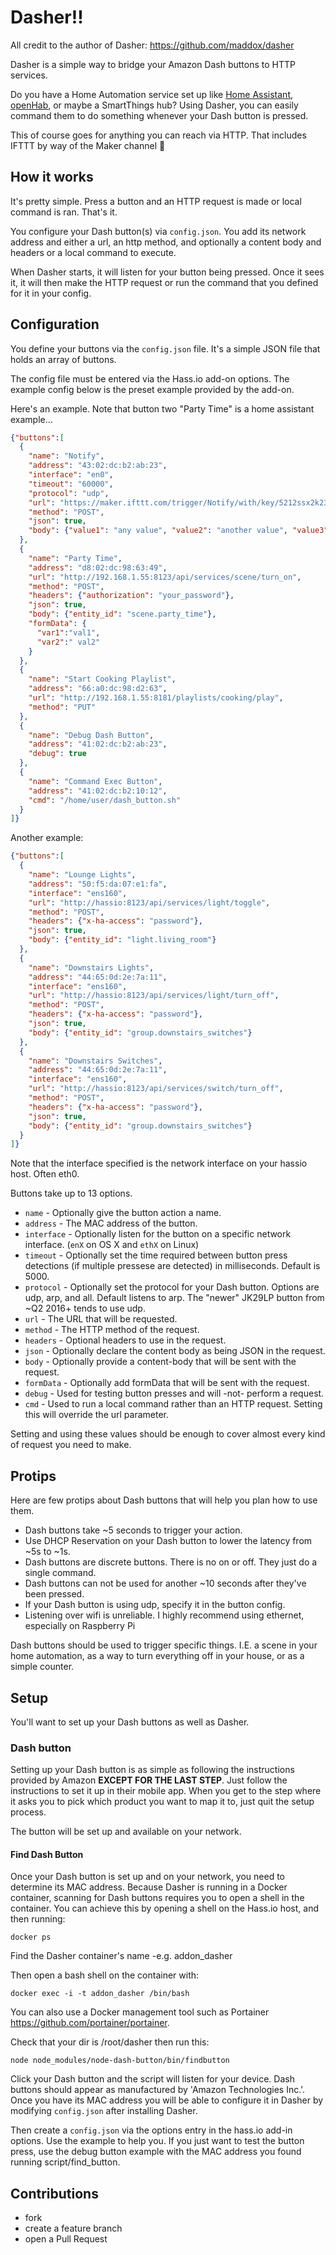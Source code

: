 # Dasher!!

All credit to the author of Dasher: https://github.com/maddox/dasher

Dasher is a simple way to bridge your Amazon Dash buttons to HTTP services.

Do you have a Home Automation service set up like [Home Assistant](https://home-assistant.io), [openHab](http://www.openhab.org), or
maybe a SmartThings hub? Using Dasher, you can easily command them to do
something whenever your Dash button is pressed.

This of course goes for anything you can reach via HTTP. That includes IFTTT by
way of the Maker channel :metal:

## How it works

It's pretty simple. Press a button and an HTTP request is made or local command
is ran. That's it.

You configure your Dash button(s) via `config.json`. You add its network
address and either a url, an http method, and optionally a content body and
headers or a local command to execute.

When Dasher starts, it will listen for your button being pressed. Once it sees
it, it will then make the HTTP request or run the command that you defined for
it in your config.

## Configuration

You define your buttons via the `config.json` file. It's a simple JSON
file that holds an array of buttons.

The config file must be entered via the Hass.io add-on options.
The example config below is the preset example provided by the add-on.


Here's an example. Note that button two "Party Time" is a home assistant example...

```json
{"buttons":[
  {
    "name": "Notify",
    "address": "43:02:dc:b2:ab:23",
    "interface": "en0",
    "timeout": "60000",
    "protocol": "udp",
    "url": "https://maker.ifttt.com/trigger/Notify/with/key/5212ssx2k23k2k",
    "method": "POST",
    "json": true,
    "body": {"value1": "any value", "value2": "another value", "value3": "wow, even more value"}
  },
  {
    "name": "Party Time",
    "address": "d8:02:dc:98:63:49",
    "url": "http://192.168.1.55:8123/api/services/scene/turn_on",
    "method": "POST",
    "headers": {"authorization": "your_password"},
    "json": true,
    "body": {"entity_id": "scene.party_time"},
    "formData": {
      "var1":"val1",
      "var2":" val2"
    }
  },
  {
    "name": "Start Cooking Playlist",
    "address": "66:a0:dc:98:d2:63",
    "url": "http://192.168.1.55:8181/playlists/cooking/play",
    "method": "PUT"
  },
  {
    "name": "Debug Dash Button",
    "address": "41:02:dc:b2:ab:23",
    "debug": true
  },
  {
    "name": "Command Exec Button",
    "address": "41:02:dc:b2:10:12",
    "cmd": "/home/user/dash_button.sh"
  }  
]}
```

Another example:

```json
{"buttons":[
  {
    "name": "Lounge Lights",
    "address": "50:f5:da:07:e1:fa",
    "interface": "ens160",
    "url": "http://hassio:8123/api/services/light/toggle",
    "method": "POST",
    "headers": {"x-ha-access": "password"},
    "json": true,
    "body": {"entity_id": "light.living_room"}
  },
  {
    "name": "Downstairs Lights",
    "address": "44:65:0d:2e:7a:11",
    "interface": "ens160",
    "url": "http://hassio:8123/api/services/light/turn_off",
    "method": "POST",
    "headers": {"x-ha-access": "password"},
    "json": true,
    "body": {"entity_id": "group.downstairs_switches"}
  },
  {
    "name": "Downstairs Switches",
    "address": "44:65:0d:2e:7a:11",
    "interface": "ens160",
    "url": "http://hassio:8123/api/services/switch/turn_off",
    "method": "POST",
    "headers": {"x-ha-access": "password"},
    "json": true,
    "body": {"entity_id": "group.downstairs_switches"}
  }
]}
```

Note that the interface specified is the network interface on your hassio host.
Often eth0.

Buttons take up to 13 options.

* `name` - Optionally give the button action a name.
* `address` - The MAC address of the button.
* `interface` - Optionally listen for the button on a specific network interface. (`enX` on OS X and `ethX` on Linux)
* `timeout` - Optionally set the time required between button press detections (if multiple pressese are detected) in milliseconds. Default is 5000.
* `protocol` - Optionally set the protocol for your Dash button. Options are udp, arp, and all. Default listens to arp. The "newer" JK29LP button from ~Q2 2016+ tends to use udp.
* `url` - The URL that will be requested.
* `method` - The HTTP method of the request.
* `headers` - Optional headers to use in the request.
* `json` - Optionally declare the content body as being JSON in the request.
* `body` - Optionally provide a content-body that will be sent with the request.
* `formData` - Optionally add formData that will be sent with the request.
* `debug` - Used for testing button presses and will -not- perform a request.
* `cmd` - Used to run a local command rather than an HTTP request. Setting this
will override the url parameter.

Setting and using these values should be enough to cover almost every kind of
request you need to make.

## Protips

Here are few protips about Dash buttons that will help you plan how to use them.

* Dash buttons take ~5 seconds to trigger your action.
* Use DHCP Reservation on your Dash button to lower the latency from ~5s to ~1s.
* Dash buttons are discrete buttons. There is no on or off. They just do a
single command.
* Dash buttons can not be used for another ~10 seconds after they've been pressed.
* If your Dash button is using udp, specify it in the button config.
* Listening over wifi is unreliable. I highly recommend using ethernet, especially  on Raspberry Pi

Dash buttons should be used to trigger specific things. I.E. a scene in
your home automation, as a way to turn everything off in your house, or
as a simple counter.

## Setup

You'll want to set up your Dash buttons as well as Dasher.

### Dash button

Setting up your Dash button is as simple as following the instructions provided
by Amazon **EXCEPT FOR THE LAST STEP**. Just follow the instructions to set it
up in their mobile app. When you get to the step where it asks you to pick which
product you want to map it to, just quit the setup process.

The button will be set up and available on your network.

#### Find Dash Button

Once your Dash button is set up and on your network, you need to determine its
MAC address. Because Dasher is running in a Docker container, scanning for Dash buttons requires you to open a shell in the container. You can achieve this by opening a shell on the Hass.io host, and then running:

    docker ps

Find the Dasher container's name -e.g. addon_dasher

Then open a bash shell on the container with:

    docker exec -i -t addon_dasher /bin/bash

You can also use a Docker management tool such as Portainer https://github.com/portainer/portainer.

Check that your dir is /root/dasher then run this:

    node node_modules/node-dash-button/bin/findbutton

Click your Dash button and the script will listen for your device. Dash buttons should appear as manufactured by 'Amazon Technologies Inc.'. Once you have
its MAC address you will be able to configure it in Dasher by modifying `config.json` after installing Dasher.

Then create a `config.json` via the options entry in the hass.io add-in options. Use the
example to help you. If you just want to test the button press, use the debug button example with the MAC address you found running script/find_button.


## Contributions

* fork
* create a feature branch
* open a Pull Request
